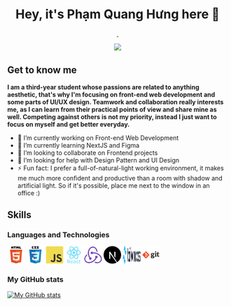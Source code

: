 

<h1 align="center">
  Hey, it's Phạm Quang Hưng here 👋
</h1>

<p align="center">
  <a href="https://www.facebook.com/hung.pq3007/" target="_blank">
    <img src="https://img.shields.io/badge/Facebook-1877F2?style=for-the-badge&logo=facebook&logoColor=white" alt="">
  </a>
  <a href="https://www.linkedin.com/in/quang-hung-pham/" target="_blank">
    <img src="https://img.shields.io/badge/LinkedIn-0077B5?style=for-the-badge&logo=linkedin&logoColor=white" alt="">
  </a>
</p>

<div align="center"> 
  <img src="https://media.giphy.com/media/1GEATImIxEXVR79Dhk/giphy.gif" width="280" />
</div>


## Get to know me

**I am a third-year student whose passions are related to anything aesthetic, that's why I'm focusing on front-end web development and some parts of UI/UX design. Teamwork and collaboration really interests me, as I can learn from their practical points of view and share mine as well. Competing against others is not my priority, instead I just want to focus on myself and get better everyday.**

- 🔭 I’m currently working on Front-end Web Development
- 🌱 I’m currently learning NextJS and Figma
- 👯 I’m looking to collaborate on Frontend projects
- 🤔 I’m looking for help with Design Pattern and UI Design
- ⚡ Fun fact: I prefer a full-of-natural-light working environment, it makes me much more confident and productive than a room with shadow and artificial light. So if it's possible, place me next to the window in an office  :) 

## Skills 

### Languages and Technologies

<span>
  <img src="https://github.com/devicons/devicon/blob/master/icons/html5/html5-original-wordmark.svg" width="40" height="40"/>
</span>
<span>
  <img src="https://github.com/devicons/devicon/blob/master/icons/css3/css3-original-wordmark.svg" width="40" height="40"/>
</span>
<span>
  <img src="https://github.com/devicons/devicon/blob/master/icons/javascript/javascript-original.svg" width="40" height="40"/>
</span>
<span>
  <img src="https://github.com/devicons/devicon/blob/master/icons/react/react-original-wordmark.svg" width="40" height="40"/>
</span>
<span>
  <img src="https://github.com/devicons/devicon/blob/master/icons/redux/redux-original.svg" width="40" height="40"/>
</span>
<span>
  <img src="https://github.com/devicons/devicon/blob/master/icons/nextjs/nextjs-original.svg" width="40" height="40"/>
</span>
<span>
  <img src="https://github.com/devicons/devicon/blob/master/icons/tailwindcss/tailwindcss-original-wordmark.svg" width="40" height="40"/>
</span>
<span>
  <img src="https://github.com/devicons/devicon/blob/master/icons/git/git-original-wordmark.svg" width="40" height="40"/>
</span>

### My GitHub stats

[![My GitHub stats](https://github-readme-stats.vercel.app/api?username=pqhung3007&theme=graywhite)](https://github.com/anuraghazra/github-readme-stats)


